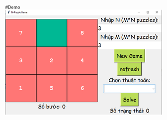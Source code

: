 #Demo
![alt text](https://github.com/dinhhieu2003/solve-Npuzzle/blob/main/assets/image/game.PNG?raw=true)
